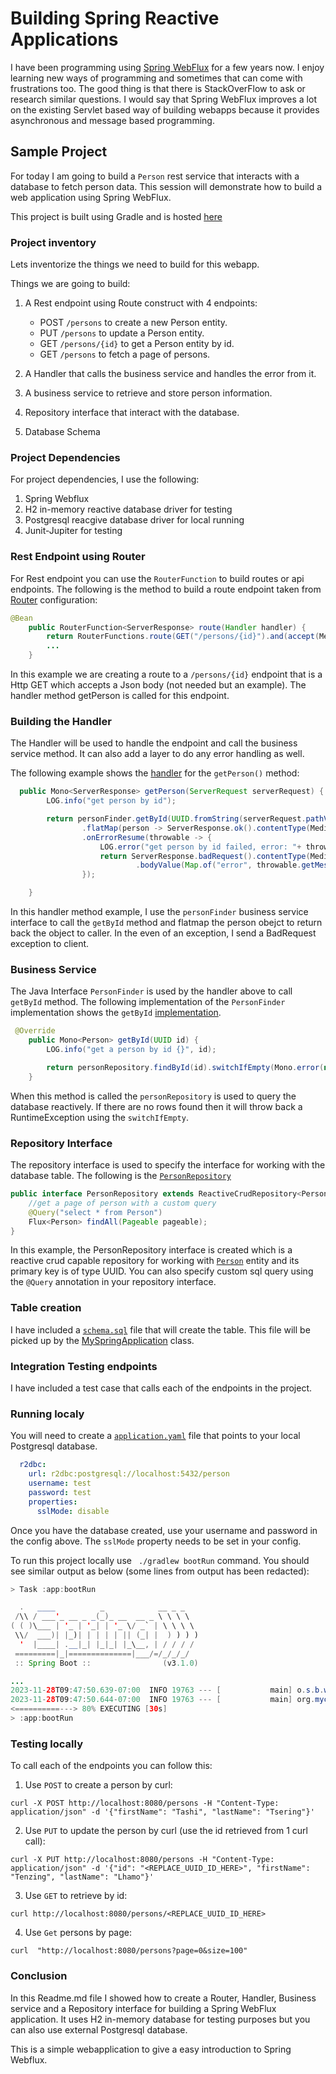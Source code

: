 # Building Spring Reactive Applications
I have been programming using [Spring WebFlux](https://docs.spring.io/spring-framework/reference/web/webflux.html) for a few years now.  I enjoy learning new ways of programming and sometimes that can come with frustrations too.  The good thing is that there is StackOverFlow to ask  or research similar questions.  I would say that Spring WebFlux improves a lot on the existing Servlet based way of building webapps because it provides asynchronous and message based programming.

## Sample Project
For today I am going to build a `Person` rest service that interacts with a database to fetch person data.  This session will demonstrate how to build a web application using Spring WebFlux.

This project is built using Gradle and is hosted [here](https://github.com/sonamsamdupkhangsar/person)

### Project inventory
Lets inventorize the things we need to build for this webapp.

Things we are going to build:

1. A Rest endpoint using Route construct with 4 endpoints:
    * POST `/persons` to create a new Person entity.
    * PUT `/persons` to update a Person entity.
    * GET `/persons/{id}` to get a Person entity by id.
    * GET `/persons` to fetch a page of persons.

2. A Handler that calls the business service and handles the error from it.
3. A business service to retrieve and store person information.
4. Repository interface that interact with the database.
5. Database Schema


### Project Dependencies

For project dependencies, I use the following: 
1. Spring Webflux 
2. H2 in-memory reactive database driver for testing
3. Postgresql reacgive database driver for local running
4. Junit-Jupiter for testing



### Rest Endpoint using Router
For Rest endpoint you can use the `RouterFunction` to build routes or api endpoints.  The following is the method to build a route endpoint taken from [Router](https://github.com/sonamsamdupkhangsar/person/blob/96e55aeba571c8cbe0b9391912f39ca544636ee1/app/src/main/java/org/mycompany/Router.java#L21) configuration:

```java
@Bean
    public RouterFunction<ServerResponse> route(Handler handler) {
        return RouterFunctions.route(GET("/persons/{id}").and(accept(MediaType.APPLICATION_JSON)), handler::getPerson)
        ...
    }
```

In this example we are creating a route to a `/persons/{id}` endpoint that is a Http GET which accepts a Json body (not needed but an example).  The handler method getPerson is called for this endpoint.  

### Building the Handler
The Handler will be used to handle the endpoint and call the business service method.  It can also add a layer to do any error handling as well.

The following example shows the [handler](https://github.com/sonamsamdupkhangsar/person/blob/96e55aeba571c8cbe0b9391912f39ca544636ee1/app/src/main/java/org/mycompany/Handler.java#L26) for the `getPerson()` method:

```java
  public Mono<ServerResponse> getPerson(ServerRequest serverRequest) {
        LOG.info("get person by id");

        return personFinder.getById(UUID.fromString(serverRequest.pathVariable("id")))
                .flatMap(person -> ServerResponse.ok().contentType(MediaType.APPLICATION_JSON).bodyValue(person))
                .onErrorResume(throwable -> {
                    LOG.error("get person by id failed, error: "+ throwable.getMessage());
                    return ServerResponse.badRequest().contentType(MediaType.APPLICATION_JSON)
                            .bodyValue(Map.of("error", throwable.getMessage()));
                });

    }
```
In this handler method example, I use the `personFinder` business service interface to call the `getById` method and flatmap the person obejct to return back the object to caller.  In the even of an exception, I send a BadRequest exception to client.

### Business Service 
The Java Interface `PersonFinder` is used by the handler above to call `getById` method.
The following implementation of the `PersonFinder` implementation shows the `getById` [implementation](https://github.com/sonamsamdupkhangsar/person/blob/96e55aeba571c8cbe0b9391912f39ca544636ee1/app/src/main/java/org/mycompany/SimplePersonFinder.java#L22C4-L28C1).

```java
 @Override
    public Mono<Person> getById(UUID id) {
        LOG.info("get a person by id {}", id);

        return personRepository.findById(id).switchIfEmpty(Mono.error(new RuntimeException("No person with id: "+ id)));
    }
```
When this method is called the `personRepository` is used to query the database reactively.  If there are no rows found then it will throw back a RuntimeException using the `switchIfEmpty`.  


### Repository Interface
The repository interface is used to specify the interface for working with the database table. 
The following is the [`PersonRepository`](https://github.com/sonamsamdupkhangsar/person/blob/96e55aeba571c8cbe0b9391912f39ca544636ee1/app/src/main/java/org/mycompany/db/repo/PersonRepository.java#L10C1-L14C2)

```java
public interface PersonRepository extends ReactiveCrudRepository<Person, UUID> {
    //get a page of person with a custom query
    @Query("select * from Person")
    Flux<Person> findAll(Pageable pageable);
}
```

In this example, the PersonRepository interface is created which is a reactive crud capable repository for working with [`Person`](https://github.com/sonamsamdupkhangsar/person/blob/96e55aeba571c8cbe0b9391912f39ca544636ee1/app/src/main/java/org/mycompany/db/repo/Person.java#L9) entity and its primary key is of type UUID.
You can also specify custom sql query using the `@Query` annotation in your repository interface.

### Table creation
I have included a [`schema.sql`](https://github.com/sonamsamdupkhangsar/person/blob/96e55aeba571c8cbe0b9391912f39ca544636ee1/app/src/main/resources/schema.sql#L1) file that will create the table.  This file will be picked up by the [MySpringApplication](https://github.com/sonamsamdupkhangsar/person/blob/96e55aeba571c8cbe0b9391912f39ca544636ee1/app/src/main/java/org/mycompany/MySpringApplication.java#L19) class.

### Integration Testing endpoints
I have included a test case that calls each of the endpoints in the project.

### Running localy
You will need to create a [`application.yaml`](https://github.com/sonamsamdupkhangsar/person/blob/main/app/src/main/resources/application.yaml) file that points to your local Postgresql database.
```yaml
  r2dbc:
    url: r2dbc:postgresql://localhost:5432/person
    username: test
    password: test
    properties:
      sslMode: disable
```
Once you have the database created, use your username and password in the config above.  The `sslMode` property needs to be set in your config.

To run this project locally use ` ./gradlew bootRun` command.  You should see similar output as below (some lines from output has been redacted):
```java
> Task :app:bootRun

  .   ____          _            __ _ _
 /\\ / ___'_ __ _ _(_)_ __  __ _ \ \ \ \
( ( )\___ | '_ | '_| | '_ \/ _` | \ \ \ \
 \\/  ___)| |_)| | | | | || (_| |  ) ) ) )
  '  |____| .__|_| |_|_| |_\__, | / / / /
 =========|_|==============|___/=/_/_/_/
 :: Spring Boot ::                (v3.1.0)

...
2023-11-28T09:47:50.639-07:00  INFO 19763 --- [           main] o.s.b.web.embedded.netty.NettyWebServer  : Netty started on port 8080
2023-11-28T09:47:50.644-07:00  INFO 19763 --- [           main] org.mycompany.MySpringApplication        : Started MySpringApplication in 2.24 seconds (process running for 2.599)
<==========---> 80% EXECUTING [30s]
> :app:bootRun
```

### Testing locally
To call each of the endpoints you can follow this:

1. Use `POST` to create a person by curl: 
```
curl -X POST http://localhost:8080/persons -H "Content-Type: application/json" -d '{"firstName": "Tashi", "lastName": "Tsering"}'
``` 

2. Use `PUT` to update the person by curl (use the id retrieved from 1 curl call): 
```
curl -X PUT http://localhost:8080/persons -H "Content-Type: application/json" -d '{"id": "<REPLACE_UUID_ID_HERE>", "firstName": "Tenzing", "lastName": "Lhamo"}'
```
   

3. Use `GET` to retrieve by id:
```
curl http://localhost:8080/persons/<REPLACE_UUID_ID_HERE>
```
4. Use `Get` persons by page:
```
curl  "http://localhost:8080/persons?page=0&size=100"
```


### Conclusion
In this Readme.md file I showed how to create a Router, Handler, Business service and a Repository interface for building a Spring WebFlux application.   It uses H2 in-memory database for testing purposes but you can also use external Postgresql database.  

This is a simple webapplication to give a easy introduction to Spring Webflux.  

